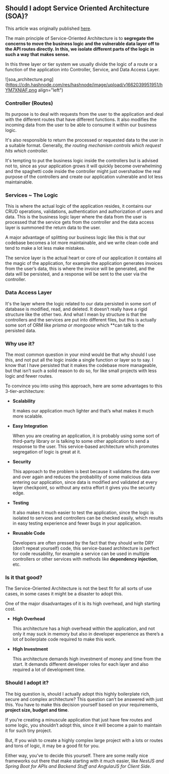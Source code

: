 ## Should I adopt Service Oriented Architecture (SOA)?

This article was originally published [here](https://celeroncoder.github.io/blog/posts/should-i-adopt-service-oriented-architecture-soa/).

The main principle of Service-Oriented Architecture is to **segregate the concerns to move the business logic and the vulnerable data layer off to the API routes directly. In this, we isolate different parts of the logic in such a way that makes sense.**

In this three layer or tier system we usually divide the logic of a route or a function of the application into Controller, Service, and Data Access Layer.


![soa_architecture.png](https://cdn.hashnode.com/res/hashnode/image/upload/v1662039951951/hYM7XNlAF.png align="left")

### Controller (Routes)
Its purpose is to deal with requests from the user to the application and deal with the different routes that have different functions. It also modifies the incoming data from the user to be able to consume it within our business logic.

It's also responsible to return the processed or requested data to the user in a suitable format. Generally, *the routing mechanism controls which request hits which controller.*

It's tempting to put the business logic inside the controllers but is advised not to, since as your application grows it will quickly become overwhelming and the spaghetti code inside the controller might just overshadow the real purpose of the controllers and create our application vulnerable and lot less maintainable.

### Services ~ The Logic
This is where the actual logic of the application resides, it contains our CRUD operations, validations, authentication and authorization of users and data. This is the business logic layer where the data from the user is processed that the service gets from the controller and the data access layer is summoned the return data to the user.

A major advantage of splitting our business logic like this is that our codebase becomes a lot more maintainable, and we write clean code and tend to make a lot less make mistakes.

The service layer is the actual heart or core of our application it contains all the magic of the application, for example the application generates invoices from the user’s data, this is where the invoice will be generated, and the data will be persisted, and a response will be sent to the user via the controller.

### Data Access Layer
It's the layer where the logic related to our data persisted in some sort of database is modified, read, and deleted. It doesn’t really have a rigid structure like the other two. And what I mean by structure is that the controllers and the services are put into different files, but this is actually some sort of ORM like *prisma or mongoose* which **can talk to the persisted data.

### Why use it?
The most common question in your mind would be that why should I use this, and not put all the logic inside a single function or layer so to say. I know that I have persisted that it makes the codebase more manageable, but that isn’t such a solid reason to do so, for like small projects with less logic and fewer routes.

To convince you into using this approach, here are some advantages to this 3-tier-architecture:

- **Scalability**
    
    It makes our application much lighter and that’s what makes it much more scalable.
    
- **Easy Integration**
    
    When you are creating an application, it is probably using some sort of third-party library or is talking to some other application to send a response to the user. This service-based architecture which promotes segregation of logic is great at it.
    
- **Security**
    
    This approach to the problem is best because it validates the data over and over again and reduces the probability of some malicious data entering our application, since data is modified and validated at every layer checkpoint, so without any extra effort it gives you the security edge.
    
- **Testing**
    
    It also makes it much easier to test the application, since the logic is isolated to services and controllers can be checked easily, which results in easy testing experience and fewer bugs in your application.
    
- **Reusable Code**
    
    Developers are often pressed by the fact that they should write DRY (don’t repeat yourself) code, this service-based architecture is perfect for code reusability, for example a service can be used in multiple controllers or other services with methods like **dependency injection**, etc.

### Is it that good?
The Service-Oriented Architecture is not the best fit for all sorts of use cases, in some cases it might be a disaster to adopt this.

One of the major disadvantages of it is its high overhead, and high starting cost.

- **High Overhead**
    
    This architecture has a high overhead within the application, and not only it may suck in memory but also in developer experience as there’s a lot of boilerplate code required to make this work.
    
- **High Investment**
    
    This architecture demands high investment of money and time from the start. It demands different developer roles for each layer and also required a lot of development time.

### Should I adopt it?
The big question is, should I actually adopt this highly boilerplate rich, secure and complex architecture? This question can’t be answered with just this. You have to make this decision yourself based on your requirements, **project size, budget and time**.

If you’re creating a minuscule application that just have few routes and some logic, you shouldn’t adopt this, since it will become a pain to maintain it for such tiny project.

But, If you wish to create a highly complex large project with a lots or routes and tons of logic, it may be a good fit for you.

Either way, you’ve to decide this yourself. There are some really nice frameworks out there that make starting with it much easier, like _NestJS and Spring Boot for APIs and Backend Stuff and AngularJS for Client Side_.